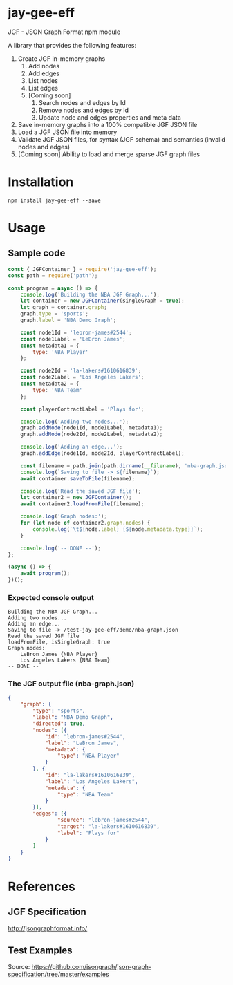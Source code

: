 # jay-gee-eff
JGF - JSON Graph Format npm module

A library that provides the following features:
1. Create JGF in-memory graphs
    1. Add nodes
    2. Add edges
    3. List nodes
    4. List edges
    5. [Coming soon] 
        1. Search nodes and edges by Id
        2. Remove nodes and edges by Id
        3. Update node and edges properties and meta data
2. Save in-memory graphs into a 100% compatible JGF JSON file
3. Load a JGF JSON file into memory
4. Validate JGF JSON files, for syntax (JGF schema) and semantics (invalid nodes and edges)
5. [Coming soon] Ability to load and merge sparse JGF graph files

# Installation
```
npm install jay-gee-eff --save
```

# Usage
## Sample code

```javascript
const { JGFContainer } = require('jay-gee-eff');
const path = require('path');

const program = async () => {
    console.log('Building the NBA JGF Graph...');
    let container = new JGFContainer(singleGraph = true);
    let graph = container.graph;
    graph.type = 'sports';
    graph.label = 'NBA Demo Graph';

    const node1Id = 'lebron-james#2544';
    const node1Label = 'LeBron James';
    const metadata1 = {
        type: 'NBA Player'
    };

    const node2Id = 'la-lakers#1610616839';
    const node2Label = 'Los Angeles Lakers';
    const metadata2 = {
        type: 'NBA Team'
    };

    const playerContractLabel = 'Plays for';

    console.log('Adding two nodes...');
    graph.addNode(node1Id, node1Label, metadata1);
    graph.addNode(node2Id, node2Label, metadata2);

    console.log('Adding an edge...');
    graph.addEdge(node1Id, node2Id, playerContractLabel);

    const filename = path.join(path.dirname(__filename), 'nba-graph.json');
    console.log(`Saving to file -> ${filename}`);
    await container.saveToFile(filename);

    console.log('Read the saved JGF file');
    let container2 = new JGFContainer();
    await container2.loadFromFile(filename);

    console.log('Graph nodes:');
    for (let node of container2.graph.nodes) {
        console.log(`\t${node.label} {${node.metadata.type}}`);
    }

    console.log('-- DONE --');
};

(async () => {
    await program();
})();
```

### Expected console output
```
Building the NBA JGF Graph...
Adding two nodes...
Adding an edge...
Saving to file -> /test-jay-gee-eff/demo/nba-graph.json
Read the saved JGF file
loadFromFile, isSingleGraph: true
Graph nodes:
	LeBron James {NBA Player}
	Los Angeles Lakers {NBA Team}
-- DONE --
```

### The JGF output file (nba-graph.json)
```json
{
    "graph": {
        "type": "sports",
        "label": "NBA Demo Graph",
        "directed": true,
        "nodes": [{
            "id": "lebron-james#2544",
            "label": "LeBron James",
            "metadata": {
                "type": "NBA Player"
            }
        }, {
            "id": "la-lakers#1610616839",
            "label": "Los Angeles Lakers",
            "metadata": {
                "type": "NBA Team"
            }
        }],
        "edges": [{
                "source": "lebron-james#2544",
                "target": "la-lakers#1610616839",
                "label": "Plays for"
            }
        ]
    }
}
```

# References
## JGF Specification
http://jsongraphformat.info/

## Test Examples
Source: https://github.com/jsongraph/json-graph-specification/tree/master/examples